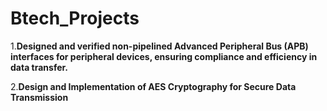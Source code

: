 # Btech_Projects


1.**Designed and verified non-pipelined Advanced Peripheral Bus (APB) interfaces for peripheral devices, ensuring compliance and efficiency in data transfer.**

2.**Design and Implementation of AES Cryptography for Secure Data Transmission**
